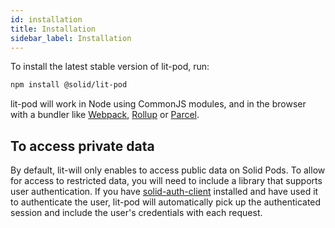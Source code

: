 ```yaml
---
id: installation
title: Installation
sidebar_label: Installation
---
```


To install the latest stable version of lit-pod, run:

```bash
npm install @solid/lit-pod
```

lit-pod will work in Node using CommonJS modules, and in the browser with a bundler like [Webpack](https://webpack.js.org), [Rollup](https://rollupjs.org) or [Parcel](https://parceljs.org).

## To access private data

By default, lit-will only enables to access public data on Solid Pods. To allow for access to restricted data, you will need to include a library that supports user authentication. If you have [solid-auth-client](https://www.npmjs.com/package/solid-auth-client) installed and have used it to authenticate the user, lit-pod will automatically pick up the authenticated session and include the user's credentials with each request.
